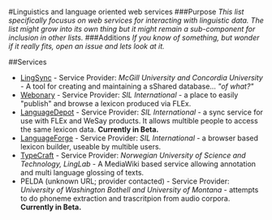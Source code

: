 #Linguistics and language oriented web services
###Purpose
_This list specifically focusus on web services for interacting with linguistic data. The list might grow into its own thing but it might remain a sub-component for inclusion in other lists._
###Additions
_If you know of something, but wonder if it really fits, open an issue and lets look at it._

##Services
* [LingSync](https://www.lingsync.org/) - Service Provider: _McGill University and Concordia University_ - A tool for creating and maintaining a sShared database... _"of what?"_
* [Webonary](http://www.webonary.org/) - Service Provider: _SIL International_ - a place to easily "publish" and browse a lexicon produced via FLEx.
* [LanguageDepot](http://public.languagedepot.org/) - Service Provider: _SIL International_ - a sync service for use with FLEx and WeSay products. It allows multible people to access the same lexicon data. **Currently in Beta.**
* [LanguageForge](https://languageforge.org/) - Service Provider: _SIL International_ - a browser based lexicon builder, useable by multible users.
* [TypeCraft](http://typecraft.org/tc2wiki/Main_Page) - Service Provider: _Norwegian University of Science and Technology, LingLab_ - A MediaWiki based service allowing annotation and multi language glossing of texts.
* PELDA (unknown URL; provider contacted) - Service Provider: _University of Washington Bothell and University of Montana_ - attempts to do phoneme extraction and trascritpion from audio corpora. **Currently in Beta.**
